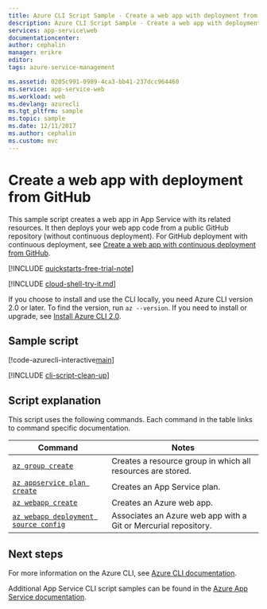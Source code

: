 ```yaml
---
title: Azure CLI Script Sample - Create a web app with deployment from GitHub | Microsoft Docs
description: Azure CLI Script Sample - Create a web app with deployment from GitHub
services: app-service\web
documentationcenter: 
author: cephalin
manager: erikre
editor: 
tags: azure-service-management

ms.assetid: 0205c991-0989-4ca3-bb41-237dcc964460
ms.service: app-service-web
ms.workload: web
ms.devlang: azurecli
ms.tgt_pltfrm: sample
ms.topic: sample
ms.date: 12/11/2017
ms.author: cephalin
ms.custom: mvc
---
```

# Create a web app with deployment from GitHub

This sample script creates a web app in App Service with its related resources. It then deploys your web app code from a public GitHub repository (without continuous deployment). For GitHub deployment with continuous deployment, see [Create a web app with continuous deployment from GitHub](app-service-cli-continuous-deployment-github.md).

[!INCLUDE [quickstarts-free-trial-note](../../../includes/quickstarts-free-trial-note.md)]

[!INCLUDE [cloud-shell-try-it.md](../../../includes/cloud-shell-try-it.md)]

If you choose to install and use the CLI locally, you need Azure CLI version 2.0 or later. To find the version, run `az --version`. If you need to install or upgrade, see [Install Azure CLI 2.0]( /cli/azure/install-azure-cli).

## Sample script

[!code-azurecli-interactive[main](../../../cli_scripts/app-service/deploy-github/deploy-github.sh?highlight=3 "Create a web app with deployment from GitHub")]

[!INCLUDE [cli-script-clean-up](../../../includes/cli-script-clean-up.md)]

## Script explanation 

This script uses the following commands. Each command in the table links to command specific documentation.

| Command | Notes |
|---|---|
| [`az group create`](/cli/azure/group?view=azure-cli-latest#az_group_create) | Creates a resource group in which all resources are stored. |
| [`az appservice plan create`](/cli/azure/appservice/plan?view=azure-cli-latest#az_appservice_plan_create) | Creates an App Service plan. |
| [`az webapp create`](/cli/azure/webapp?view=azure-cli-latest#az_webapp_create) | Creates an Azure web app. |
| [`az webapp deployment source config`](/cli/azure/webapp/deployment/source?view=azure-cli-latest#az_webapp_deployment_source_config) | Associates an Azure web app with a Git or Mercurial repository. |

## Next steps

For more information on the Azure CLI, see [Azure CLI documentation](https://docs.microsoft.com/cli/azure/overview).

Additional App Service CLI script samples can be found in the [Azure App Service documentation](../app-service-cli-samples.md).
